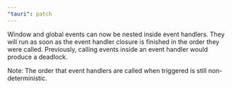 ```yaml
---
"tauri": patch
---
```


Window and global events can now be nested inside event handlers. They will run as soon
as the event handler closure is finished in the order they were called. Previously, calling
events inside an event handler would produce a deadlock.

Note: The order that event handlers are called when triggered is still non-deterministic.
